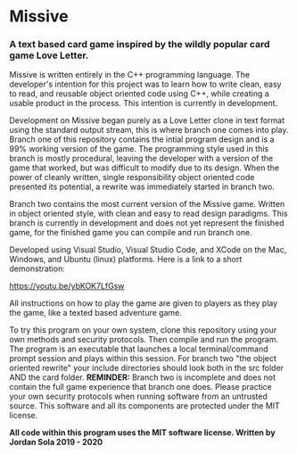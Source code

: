 # Missive
### A text based card game inspired by the wildly popular card game Love Letter.

Missive is written entirely in the C++ programming language. The developer's intention for this project was to learn how to write clean, easy to read, and reusable object oriented code using C++, while creating a usable product in the process. This intention is currently in development.

Development on Missive began purely as a Love Letter clone in text format using the standard output stream, this is where branch one comes into play. Branch one of this repository contains the intial program design and is a 99% working version of the game. The programming style used in this branch is mostly procedural, leaving the developer with a version of the game that worked, but was difficult to modify due to its design. When the power of cleanly written, single responsibility object oriented code presented its potential, a rewrite was immediately started in branch two.

Branch two contains the most current version of the Missive game. Written in object oriented style, with clean and easy to read design paradigms. This branch is currently in development and does not yet represent the finished game, for the finished game you can compile and run branch one.

Developed using Visual Studio, Visual Studio Code, and XCode on the Mac, Windows, and Ubuntu (linux) platforms. Here is a link to a short demonstration:

https://youtu.be/ybKOK7LfGsw

All instructions on how to play the game are given to players as they play the game, like a texted based adventure game.

To try this program on your own system, clone this repository using your own methods and security protocols. Then compile and run the program. The program is an executable that launches a local terminal/command prompt session and plays within this session. For branch two "the object oriented rewrite" your include directories should look both in the src folder AND the card folder. **REMINDER:** Branch two is incomplete and does not contain the full game experience that branch one does. Please practice your own security protocols when running software from an untrusted source. This software and all its components are protected under the MIT license.

**All code within this program uses the MIT software license. Written by Jordan Sola 2019 - 2020**
